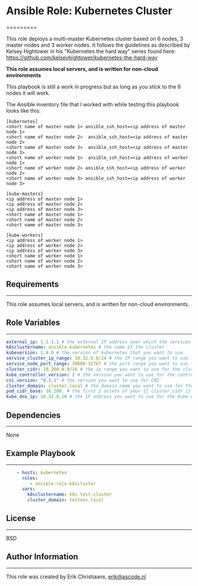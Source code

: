 # Ansible Role: Kubernetes Cluster
=========

This role deploys a multi-master Kubernetes cluster based on 6 nodes, 3 master nodes and 3 worker nodes. It follows the guidelines as described by Kelsey Hightower in his "Kubernetes the hard way" series found here: https://github.com/kelseyhightower/kubernetes-the-hard-way

**This role assumes local servers, and is written for non-cloud environments**

This playbook is still a work in progress but as long as you stick to the 6 nodes it will work.

The Ansible inventory file that I worked with while testing this playbook looks like this:

```
[kubernetes]
<short name of master node 1> ansible_ssh_host=<ip address of master node 1>
<short name of master node 2>  ansible_ssh_host=<ip address of master node 2>
<short name of master node 3>  ansible_ssh_host=<ip address of master node 3>
<short name of worker node 1>  ansible_ssh_host=<ip address of worker node 1>
<short name of worker node 2> ansible_ssh_host=<ip address of worker node 2>
<short name of worker node 3> ansible_ssh_host=<ip address of worker node 3>

[kube-masters]
<ip address of master node 1>
<ip address of master node 2>
<ip address of master node 3>
<short name of master node 1>
<short name of master node 2>
<short name of master node 3>

[kube-workers]
<ip address of worker node 1>
<ip address of worker node 2>
<ip address of worker node 3>
<short name of worker node 1>
<short name of worker node 2>
<short name of worker node 3>
```

## Requirements
------------
This role assumes local servers, and is written for non-cloud environments.

## Role Variables
--------------
```yaml
external_ip: 1.1.1.1 # the external IP address over which the services will be accessible
k8sclustername: ansible-kubernetes # the name of the cluster
kubeversion: 1.9.0 # the version of kubernetes that you want to use
service_cluster_ip_range: 10.32.0.0/24 # the IP range you want to use for the cluster services
service_node_port_range: 30000-32767 # the port range you want to use for the service nodes
cluster_cidr: 10.200.0.0/16 # the ip range you want to use for the cluster
kube_controller_version: 2 # the version you want to use for the controller services
cni_version: "0.3.1" # the version you want to use for CNI
cluster_domain: cluster.local # the domain name you want to use for the cluster
pod_cidr_base: 10.200. # the first 2 octets of your {{ cluster_cidr }}
kube_dns_ip: 10.32.0.10 # the IP address you want to use for the Kube-dns service. This IP must be taken from the subnet you defined in {{ service_cluster_ip_range }}
```
## Dependencies
------------

None

## Example Playbook
----------------
```yaml
    - hosts: kubernetes
      roles:
         - ansible-role-k8scluster
      vars:
        k8sclustername: k8s-test-cluster
        cluster_domain: testenv.local
```
## License
-------

BSD

## Author Information
------------------

This role was created by Erik Christiaans, erik@ascode.nl
